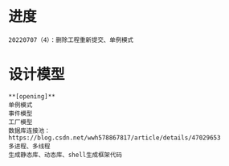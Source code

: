 # 进度
    20220707（4）：删除工程重新提交、单例模式

# 设计模型
    **[opening]**
    单例模式
    事件模型
    工厂模型
    数据库连接池：https://blog.csdn.net/wwh578867817/article/details/47029653
    多进程、多线程
    生成静态库、动态库、shell生成框架代码